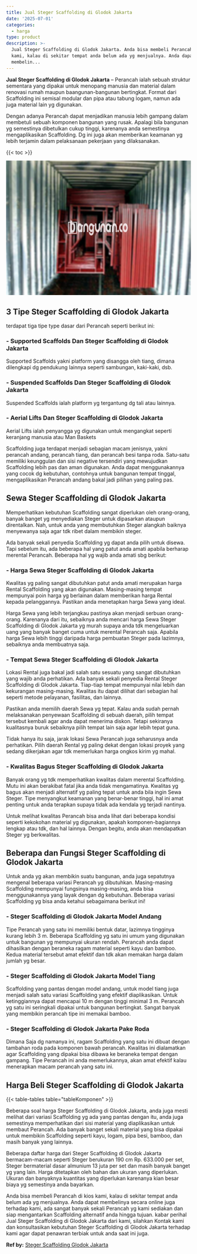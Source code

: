```yaml
---
title: Jual Steger Scaffolding di Glodok Jakarta
date: '2025-07-01'
categories:
  - harga
type: product
description: >-
  Jual Steger Scaffolding di Glodok Jakarta. Anda bisa membeli Perancah di kios
  kami, kalau di sekitar tempat anda belum ada yg menjualnya. Anda dapat
  membelin...
---
```


**Jual Steger Scaffolding di Glodok Jakarta** – Perancah ialah sebuah struktur sementara yang dipakai untuk menopang manusia dan material dalam renovasi rumah maupun baangunan-bangunan bertingkat. Format dari Scaffolding ini semisal modular dan pipa atau tabung logam, namun ada juga material lain yg digunakan.

Dengan adanya Perancah dapat menjadikan manusia lebih gampang dalam membetuli sebuah komponen bangunan yang rusak. Apalagi bila bangunan yg semestinya dibetulkan cukup tinggi, karenanya anda semestinya mengaplikasikan Scaffolding. Dg ini juga akan memberikan keamanan yg lebih terjamin dalam pelaksanaan pekerjaan yang dilaksanakan.

{{< toc >}}

![Jual Steger Scaffolding di Glodok Jakarta](/images/sewa-scaffolding-steger-15.png)

## 3 Tipe Steger Scaffolding di Glodok Jakarta

terdapat tiga tipe type dasar dari Perancah seperti berikut ini:

### \- Supported Scaffolds Dan Steger Scaffolding di Glodok Jakarta

Supported Scaffolds yakni platform yang disangga oleh tiang, dimana dilengkapi dg pendukung lainnya seperti sambungan, kaki-kaki, dsb.

### \- Suspended Scaffolds Dan Steger Scaffolding di Glodok Jakarta

Suspended Scaffolds ialah platform yg tergantung dg tali atau lainnya.

### \- Aerial Lifts Dan Steger Scaffolding di Glodok Jakarta

Aerial Lifts ialah penyangga yg digunakan untuk mengangkat seperti keranjang manusia atau Man Baskets

Scaffolding juga terdapat menjadi sebagian macam jenisnya, yakni perancah andang, perancah tiang, dan perancah besi tanpa roda. Satu-satu memiliki keunggulan dan sisi negative tersendiri yang mewujudkan Scaffolding lebih pas dan aman digunakan. Anda dapat menggunakannya yang cocok dg kebutuhan, contohnya untuk bangunan tempat tinggal, mengaplikasikan Perancah andang bakal jadi pilihan yang paling pas.

## Sewa Steger Scaffolding di Glodok Jakarta

Memperhatikan kebutuhan Scaffolding sangat diperlukan oleh orang-orang, banyak banget yg menyediakan Steger untuk dipasarkan ataupun direntalkan. Nah, untuk anda yang membutuhkan Steger alangkah baiknya menyewanya saja agar tdk ribet dalam membikin steger.

Ada banyak sekali penyedia Scaffolding yg dapat anda pilih untuk disewa. Tapi sebelum itu, ada beberapa hal yang patut anda amati apabila berharap merental Perancah. Beberapa hal yg wajib anda amati sbg berikut:

### \- Harga Sewa Steger Scaffolding di Glodok Jakarta

Kwalitas yg paling sangat dibutuhkan patut anda amati merupakan harga Rental Scaffolding yang akan digunakan. Masing-masing tempat mempunyai poin harga yg berlainan dalam memberikan harga Rental kepada pelanggannya. Pastikan anda menetapkan harga Sewa yang ideal.

Harga Sewa yang lebih terjangkau pastinya akan menjadi serbuan orang-orang. Karenanya dari itu, sebaiknya anda mencari harga Sewa Steger Scaffolding di Glodok Jakarta yg murah supaya anda tdk mengeluarkan uang yang banyak banget cuma untuk merental Perancah saja. Apabila harga Sewa lebih tinggi daripada harga pembuatan Steger pada lazimnya, sebaiknya anda membuatnya saja.

### \- Tempat Sewa Steger Scaffolding di Glodok Jakarta

Lokasi Rental juga bakal jadi salah satu sesuatu yang sangat dibutuhkan yang wajib anda perhatikan. Ada banyak sekali penyedia Rental Steger Scaffolding di Glodok Jakarta. Tiap-tiap tempat mempunyai nilai lebih dan kekurangan masing-masing. Kwalitas itu dapat dilihat dari sebagian hal seperti metode pelayanan, fasilitas, dan lainnya.

Pastikan anda memilih daerah Sewa yg tepat. Kalau anda sudah pernah melaksanakan penyewaan Scaffolding di sebuah daerah, pilih tempat tersebut kembali agar anda dapat menerima diskon. Tetapi sekiranya kualitasnya buruk sebaiknya pilih tempat lain saja agar lebih tepat guna.

Tidak hanya itu saja, jarak lokasi Sewa Perancah juga seharusnya anda perhatikan. Pilih daerah Rental yg paling dekat dengan lokasi proyek yang sedang dikerjakan agar tdk memerlukan harga ongkos kirim yg mahal.

### \- Kwalitas Bagus Steger Scaffolding di Glodok Jakarta

Banyak orang yg tdk memperhatikan kwalitas dalam merental Scaffolding. Mutu ini akan berakibat fatal jika anda tidak mengamatinya. Kwalitas yg bagus akan menjadi alternatif yg paling tepat untuk anda bila ingin Sewa Steger. Tipe menyangkut keamanan yang benar-benar tinggi, hal ini amat penting untuk anda terapkan supaya tidak ada kendala yg terjadi nantinya.

Untuk melihat kwalitas Perancah bisa anda lihat dari beberapa kondisi seperti kekokohan material yg digunakan, apakah komponen-bagiannya lengkap atau tdk, dan hal lainnya. Dengan begitu, anda akan mendapatkan Steger yg berkwalitas.

## Beberapa dan Fungsi Steger Scaffolding di Glodok Jakarta

Untuk anda yg akan membikin suatu bangunan, anda juga sepatutnya mengenal beberapa variasi Perancah yg dibutuhkan. Masing-masing Scaffolding mempunyai fungsinya masing-masing, anda bisa menggunakannya yang layak dengan dg kebutuhan. Beberapa variasi Scaffolding yg bisa anda ketahui sebagaimana berikut ini!

### \- Steger Scaffolding di Glodok Jakarta Model Andang

Tipe Perancah yang satu ini memiliki bentuk datar, lazimnya tingginya kurang lebih 3 m. Beberapa Scaffolding yg satu ini umum yang digunakan untuk bangunan yg mempunyai ukuran rendah. Perancah anda dapat dihasilkan dengan beraneka ragam material seperti kayu dan bamboo. Kedua material tersebut amat efektif dan tdk akan memakan harga dalam jumlah yg besar.

### \- Steger Scaffolding di Glodok Jakarta Model Tiang

Scaffolding yang pantas dengan model andang, untuk model tiang juga menjadi salah satu variasi Scaffolding yang efektif diaplikasikan. Untuk ketinggiannya dapat mencapai 10 m dengan tinggi minimal 3 m. Perancah yg satu ini seringkali dipakai untuk bangunan bertingkat. Sangat banyak yang membikin perancah tipe ini memakai bamboo.

### \- Steger Scaffolding di Glodok Jakarta Pake Roda

Dimana Saja dg namanya ini, ragam Scaffolding yang satu ini dibuat dengan tambahan roda pada komponen bawah perancah. Kwalitas ini dialamatkan agar Scaffolding yang dipakai bisa dibawa ke beraneka tempat dengan gampang. Tipe Perancah ini anda memerlukannya, akan amat efektif kalau menerapkan macam perancah yang satu ini.

## Harga Beli Steger Scaffolding di Glodok Jakarta

{{< table-tables table="tableKomponen" >}}

Beberapa soal harga Steger Scaffolding di Glodok Jakarta, anda juga mesti melihat dari variasi Scaffolding yg ada yang pantas dengan itu, anda juga semestinya memperhatikan dari sisi material yang diaplikasikan untuk membaut Perancah. Ada banyak banget sekali material yang bisa dipakai untuk membikin Scaffolding seperti kayu, logam, pipa besi, bamboo, dan masih banyak yang lainnya.

Beberapa daftar harga dari Steger Scaffolding di Glodok Jakarta bermacam-macam seperti Steger berukuran 190 cm Rp. 633.000 per set, Steger bermaterial dasar almunium 13 juta per set dan masih banyak banget yg yang lain. Harga ditetapkan oleh bahan dan ukuran yang diperlukan. Ukuran dan banyaknya kuantitas yang diperlukan karenanya kian besar biaya yg semestinya anda bayarkan.

Anda bisa membeli Perancah di kios kami, kalau di sekitar tempat anda belum ada yg menjualnya. Anda dapat membelinya secara online juga terhadap kami, ada sangat banyak sekali Perancah yg kami sediakan dan siap mengantarkan Scaffolding alternatif anda hingga tujuan. kabar perihal Jual Steger Scaffolding di Glodok Jakarta dari kami, silahkan Kontak kami dan konsultasikan kebutuhan Steger Scaffolding di Glodok Jakarta terhadap kami agar dapat penawran terbiak untuk anda saat ini juga.

**Ref by:** [Steger Scaffolding Glodok Jakarta](https://id.wikipedia.org/wiki/Steger)
